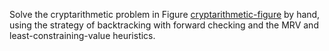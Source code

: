 

Solve the cryptarithmetic problem in
Figure <a class="insideBookFigRef" target="_blank" href="https://aimacode.github.io/aima-exercises/figures/cryptarithmetic-figure.png">cryptarithmetic-figure</a> by hand, using the
strategy of backtracking with forward checking and the MRV and
least-constraining-value heuristics.
